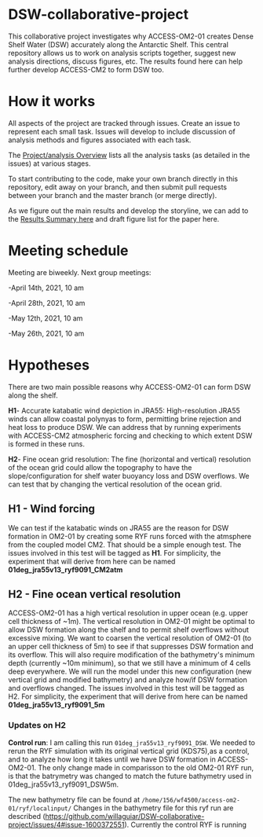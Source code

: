 # DSW-collaborative-project

This collaborative project investigates why ACCESS-OM2-01 creates Dense Shelf Water (DSW) accurately along the Antarctic Shelf. This central repository allows us to work on analysis scripts together, suggest new analysis directions, discuss figures, etc. The results found here can help further develop ACCESS-CM2 to form DSW too.


# How it works

All aspects of the project are tracked through issues. Create an issue to represent each small task. Issues will develop to include discussion of analysis methods and figures associated with each task.

The [Project/analysis Overview](https://github.com/users/willaguiar/projects/3) lists all the analysis tasks (as detailed in the issues) at various stages.

To start contributing to the code, make your own branch directly in this repository, edit away on your branch, and then submit pull requests between your branch and the master branch (or merge directly).

As we figure out the main results and develop the storyline, we can add to the [Results Summary here](https://github.com/willaguiar/DSW-collaborative-project/blob/main/Results_summary) and draft figure list for the paper here.

# Meeting schedule

Meeting are biweekly. Next group meetings:

-April 14th, 2021, 10 am
    
-April 28th, 2021, 10 am

-May 12th, 2021, 10 am

-May 26th, 2021, 10 am

# Hypotheses

There are two main possible reasons why ACCESS-OM2-01 can form DSW along the shelf.

**H1**-  Accurate katabatic wind depiction in JRA55: High-resolution JRA55 winds can allow coastal polynyas to form,  permitting brine rejection and heat loss to produce DSW. We can address that by running experiments with ACCESS-CM2 atmospheric forcing and checking to which extent DSW is formed in these runs. 

**H2**- Fine ocean grid resolution: The fine (horizontal and vertical) resolution of the ocean grid could allow the topography to have the  slope/configuration for shelf water buoyancy loss and DSW overflows. We can test that by changing the vertical resolution of the ocean grid.
    
## H1 - Wind forcing
We can test if the katabatic winds on JRA55 are the reason for DSW formation in OM2-01 by creating some RYF runs forced with the atmsphere from the coupled model CM2. That should be a simple enough test. The issues involved in this test will be tagged as **H1**. For simplicity, the experiment that will derive from here can be named **01deg_jra55v13_ryf9091_CM2atm**

## H2 -  Fine ocean vertical resolution
ACCESS-OM2-01 has a high vertical resolution in upper ocean (e.g. upper cell thickness of ~1m). The vertical resolution in OM2-01 might be optimal to allow DSW formation along the shelf and to permit shelf overflows without excessive mixing. We want to coarsen the vertical resolution of OM2-01 (to an upper cell thickness of 5m) to see if that suppresses DSW formation and its overflow. This will also require modification of the bathymetry's minimum depth (currently ~10m minimum), so that we still have a minimum of 4 cells deep everywhere.
We will run the model under this new configuration (new vertical grid and modified bathymetry) and analyze how/if DSW formation and overflows changed. The issues involved in this test will be tagged as H2. For simplicity, the experiment that will derive from here can be named **01deg_jra55v13_ryf9091_5m**

### Updates on H2
**Control run**: I am calling this run `01deg_jra55v13_ryf9091_DSW`. We needed to rerun the RYF simulation with its original vertical grid (KDS75),as a control, and to analyze how long it takes until we have DSW formation in ACCESS-OM2-01. The only change made in comparisson to the old OM2-01 RYF run, is that the batrymetry was changed to match the future bathymetry used in 01deg_jra55v13_ryf9091_DSW5m. 

The new bathymetry file can be found at
`/home/156/wf4500/access-om2-01/ryf/localinput/`
Changes in the bathymetry file for this ryf run are described <in this issue>(https://github.com/willaguiar/DSW-collaborative-project/issues/4#issue-1600372551). Currently the control RYF is running


